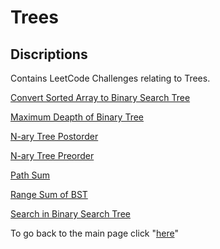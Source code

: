 # Trees
## Discriptions 
Contains LeetCode Challenges relating to Trees.

[Convert Sorted Array to Binary Search Tree](./arrayToBST/README.md)

[Maximum Deapth of Binary Tree](./maxDepth/README.md)

[N-ary Tree Postorder](./postorder/README.md)

[N-ary Tree Preorder](./preorder/README.md)

[Path Sum](./pathSum/README)

[Range Sum of BST](./rangeSum/README.md)

[Search in Binary Search Tree](./searchTree/README.md)

To go back to the main page click "[here](../index.md)"